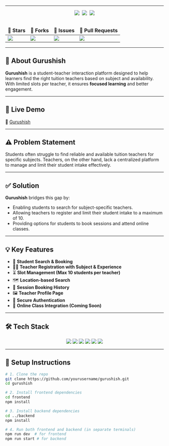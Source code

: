 
<hr>

<div align="center">
  <img src="https://forthebadge.com/images/badges/built-with-love.svg" />&nbsp;
  <img src="https://forthebadge.com/images/badges/uses-brains.svg" />&nbsp;
  <img src="https://forthebadge.com/images/badges/powered-by-education.svg"/>
</div>

<br>

<div align="center">
  <table>
    <thead align="center">
      <tr>
        <td><strong>🌟 Stars</strong></td>
        <td><strong>🍴 Forks</strong></td>
        <td><strong>🐛 Issues</strong></td>
        <td><strong>🔔 Pull Requests</strong></td>
      </tr>
    </thead>
    <tbody>
      <tr>
        <td><a href="https://github.com/sailaja-adapa/gurushish/stargazers"><img src="https://img.shields.io/github/stars/sailaja-adapa/gurushish?style=for-the-badge&logo=github"/></a></td>
        <td><a href="https://github.com/sailaja-adapa/gurushish/forks"><img src="https://img.shields.io/github/forks/sailaja-adapa/gurushish?style=for-the-badge&logo=git&logoColor=white"/></a></td>
        <td><img src="https://img.shields.io/github/issues-search/sailaja-adapa/gurushish?query=is:issue&style=for-the-badge&label=Issues&logo=github&color=blue"/></td>
        <td><img src="https://img.shields.io/github/issues-search/sailaja-adapa/gurushish?query=is:pr&style=for-the-badge&label=Pull%20Requests&logo=github&color=blue"/></td>
      </tr>
    </tbody>
  </table>
</div>

---

## 🌟 About Gurushish

**Gurushish** is a student-teacher interaction platform designed to help learners find the right tuition teachers based on subject and availability. With limited slots per teacher, it ensures **focused learning** and better engagement.

---

## 🚀 Live Demo

🔗 [Gurushish](https://gurushish.vercel.app/)

---

## ⚠️ Problem Statement

Students often struggle to find reliable and available tuition teachers for specific subjects. Teachers, on the other hand, lack a centralized platform to manage and limit their student intake effectively.

---

## ✅ Solution

**Gurushish** bridges this gap by:

- Enabling students to search for subject-specific teachers.
- Allowing teachers to register and limit their student intake to a maximum of 10.
- Providing options for students to book sessions and attend online classes.

---

## 💡 Key Features

- 🎯 **Student Search & Booking**
- 🧑‍🏫 **Teacher Registration with Subject & Experience**
- ⏳ **Slot Management (Max 10 students per teacher)**
- 🗺️ **Location-based Search**
- 🧾 **Session Booking History**
- 🖼️ **Teacher Profile Page**
- 🔐 **Secure Authentication**
- 🎥 **Online Class Integration (Coming Soon)**

---

## 🛠 Tech Stack

<div align="center">
  <img src="https://img.shields.io/badge/Next.js-000000?style=for-the-badge&logo=next.js&logoColor=white" />
  <img src="https://img.shields.io/badge/TailwindCSS-38B2AC.svg?style=for-the-badge&logo=tailwind-css&logoColor=white" />
  <img src="https://img.shields.io/badge/TypeScript-007ACC.svg?style=for-the-badge&logo=typescript&logoColor=white" />
  <img src="https://img.shields.io/badge/PostgreSQL-4169E1.svg?style=for-the-badge&logo=postgresql&logoColor=white" />
  <img src="https://img.shields.io/badge/NestJS-E0234E.svg?style=for-the-badge&logo=nestjs&logoColor=white" />
  <img src="https://img.shields.io/badge/Node.js-339933.svg?style=for-the-badge&logo=node.js&logoColor=white" />
</div>

---

## 🔧 Setup Instructions

```bash
# 1. Clone the repo
git clone https://github.com/yourusername/gurushish.git
cd gurushish

# 2. Install frontend dependencies
cd frontend
npm install

# 3. Install backend dependencies
cd ../backend
npm install

# 4. Run both frontend and backend (in separate terminals)
npm run dev  # for frontend
npm run start # for backend
